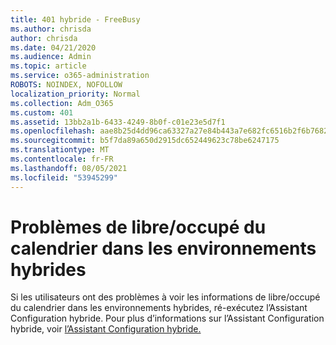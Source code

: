 ```yaml
---
title: 401 hybride - FreeBusy
ms.author: chrisda
author: chrisda
ms.date: 04/21/2020
ms.audience: Admin
ms.topic: article
ms.service: o365-administration
ROBOTS: NOINDEX, NOFOLLOW
localization_priority: Normal
ms.collection: Adm_O365
ms.custom: 401
ms.assetid: 13bb2a1b-6433-4249-8b0f-c01e23e5d7f1
ms.openlocfilehash: aae8b25d4dd96ca63327a27e84b443a7e682fc6516b2f6b76820da6b125dc1f4
ms.sourcegitcommit: b5f7da89a650d2915dc652449623c78be6247175
ms.translationtype: MT
ms.contentlocale: fr-FR
ms.lasthandoff: 08/05/2021
ms.locfileid: "53945299"
---
```

# <a name="calendar-freebusy-issues-in-hybrid-environments"></a>Problèmes de libre/occupé du calendrier dans les environnements hybrides

Si les utilisateurs ont des problèmes à voir les informations de libre/occupé du calendrier dans les environnements hybrides, ré-exécutez l’Assistant Configuration hybride. Pour plus d’informations sur l’Assistant Configuration hybride, voir [l’Assistant Configuration hybride.](https://go.microsoft.com/fwlink/p/?linkid=528149)
